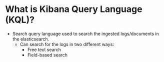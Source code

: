 # What is Kibana Query Language (KQL)?

- Search query language used to search the ingested logs/documents in the elasticsearch.
  - Can search for the logs in two different ways:
    - Free text search
    - Field-based search